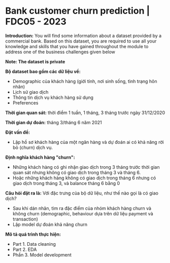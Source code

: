 # Bank customer churn prediction | FDC05 - 2023

<strong>Introduction:</strong> You will find some information about a dataset provided by a commercial
bank. Based on this dataset, you are required to use all your knowledge and skills that you have
gained throughout the module to address one of the business challenges given below

<strong>Note: The dataset is private</strong> 

<strong>Bộ dataset bao gồm các dữ liệu về:</strong> 
- Demographic của khách hàng (giới tính, nơi sinh sống, tình trạng hôn nhân)
- Lịch sử giao dịch
- Thông tin dịch vụ khách hàng sử dụng
- Preferences

<strong>Thời gian quan sát:</strong> thời điểm 1 tuần, 1 tháng, 3 tháng trước ngày 31/12/2020

<strong>Thời gian dự đoán:</strong> tháng 3/tháng 6 năm 2021

<strong>Đặt vấn đề:</strong> 

- Lập hồ sơ khách hàng của một ngân hàng và dự đoán ai có khả năng rời bỏ (churn) dịch vụ.

<strong>Định nghĩa khách hàng "churn":</strong>
- Những khách hàng có ghi nhận giao dịch trong 3 tháng trước thời gian quan sát nhưng không có giao dịch trong tháng 3 và tháng 6. 
- Hoặc những khách hàng không có giao dịch trong tháng 6 nhưng có giao dịch trong tháng 3, và balance tháng 6 bằng 0

<strong>Câu hỏi đặt ra là:</strong>   Với đặc trưng của bộ dữ liệu, như thế nào gọi là có giao dịch?

- Sau khi dán nhãn, tìm ra đặc điểm của nhóm khách hàng churn và không churn (demographic, behaviour dựa trên dữ liệu payment và transaction)
- Lập model dự đoán khả năng churn

<strong>Mô tả quá trình thực hiện:</strong>
- Part 1. Data cleaning
- Part 2. EDA
- Phần 3. Model development
